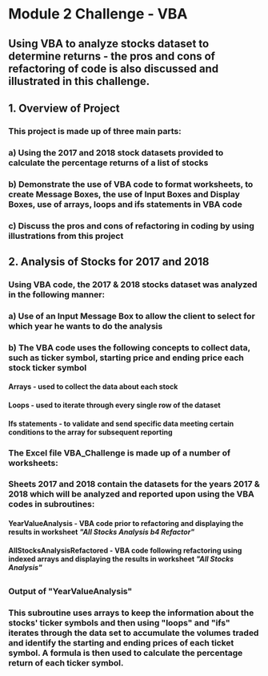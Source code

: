 # **Module 2 Challenge - VBA**
## Using VBA to analyze stocks dataset to determine returns  - the pros and cons of refactoring of code is also discussed and illustrated in this challenge.

## **1. Overview of Project**
### This project is made up of three main parts:
### a) Using the 2017 and 2018 stock datasets provided to calculate the percentage returns of a list of stocks 
### b) Demonstrate the use of VBA code to format worksheets, to create Message Boxes, the use of Input Boxes and Display Boxes, use of arrays, loops and ifs statements in VBA code
### c) Discuss the pros and cons of refactoring in coding by using illustrations from this project
##
## **2. Analysis of Stocks for 2017 and 2018**
### Using VBA code, the 2017 & 2018 stocks dataset was analyzed in the following manner:
### a) Use of an Input Message Box to allow the client to select for which year he wants to do the analysis 
### b) The VBA code uses the following concepts to collect data, such as ticker symbol, starting price and ending price each stock ticker symbol 

####    Arrays - used to collect the data about each stock
####    Loops - used to iterate through every single row of the dataset 
####    Ifs statements - to validate and send specific data meeting certain conditions to the array for subsequent reporting


### **The Excel file VBA_Challenge is made up of a number of worksheets:**
###
### Sheets 2017 and 2018 contain the datasets for the years 2017 & 2018 which will be analyzed and reported upon using the VBA codes in subroutines:
####   **YearValueAnalysis** - VBA code prior to refactoring and displaying the results in worksheet *"All Stocks Analysis b4 Refactor"*
####   **AllStocksAnalysisRefactored** - VBA code following refactoring using indexed arrays and displaying the results in worksheet *"All Stocks Analysis"*

##
### **Output of "YearValueAnalysis"**
###   This subroutine uses arrays to keep the information about the stocks' ticker symbols and then using "loops" and "ifs" iterates through the data set to accumulate the          volumes traded and identify the starting and ending prices of each ticket symbol. A formula is then used to calculate the percentage return of each ticker symbol.





